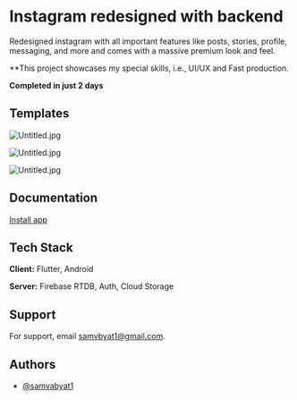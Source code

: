 
# Instagram redesigned with backend

Redesigned instagram with all important features like posts, stories, profile, messaging, and more and comes with a massive premium look and feel. 

**This project showcases my special skills, i.e., UI/UX and Fast production. 

**Completed in just 2 days**

## Templates

![Untitled.jpg](https://i.postimg.cc/524mn5jt/Untitled.jpg)

![Untitled.jpg](https://i.postimg.cc/BZrGRbGD/Untitled1.jpg)

![Untitled.jpg](https://i.postimg.cc/DyRRYyRD/Untitled2.jpg)


## Documentation

[Install app](https://mega.nz/folder/8UYHWaDL#bac2jfIjZ2-Vzfrs0uQwAQ)


## Tech Stack

**Client:** Flutter, Android

**Server:** Firebase RTDB, Auth, Cloud Storage


## Support

For support, email samvbyat1@gmail.com.


## Authors

- [@samvabyat1](https://github.com/samvabyat1)

